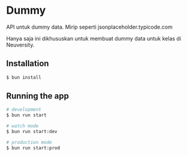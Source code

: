 # Dummy

API untuk dummy data. Mirip seperti jsonplaceholder.typicode.com

Hanya saja ini dikhususkan untuk membuat dummy data untuk kelas di Neuversity.


## Installation

```bash
$ bun install
```

## Running the app

```bash
# development
$ bun run start

# watch mode
$ bun run start:dev

# production mode
$ bun run start:prod
```